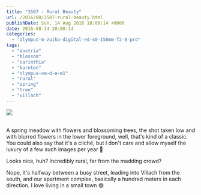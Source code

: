 ```yaml
---
title: "3587 - Rural Beauty"
url: /2016/08/3587-rural-beauty.html
publishDate: Sun, 14 Aug 2016 18:00:14 +0000
date: 2016-08-14 20:00:14
categories: 
  - "olympus-m-zuiko-digital-ed-40-150mm-f2-8-pro"
tags: 
  - "austria"
  - "blossom"
  - "carinthia"
  - "karnten"
  - "olympus-om-d-e-m1"
  - "rural"
  - "spring"
  - "tree"
  - "villach"
---
```

<div class="container">
<div class="center"><a target="_blank" href="https://d25zfm9zpd7gm5.cloudfront.net/1200x1200/2016/20160416_115357-Pano_lr.jpg"><img class="webfeedsFeaturedVisual" src="https://d25zfm9zpd7gm5.cloudfront.net/0600x0600/2016/20160416_115357-Pano_lr.jpg" /></a></div>
</div>
<br />

A spring meadow with flowers and blossoming trees, the shot taken low and with blurred flowers in the lower foreground, well, that's kind of a classic. You could also say that it's a cliché, but I don't care and allow myself the luxury of a few such images per year 🙂

Looks nice, huh? Incredibly rural, far from the madding crowd?

Nope, it's halfway between a busy street, leading into Villach from the south, and our apartment complex, basically a hundred meters in each direction. I love living in a small town 😄
